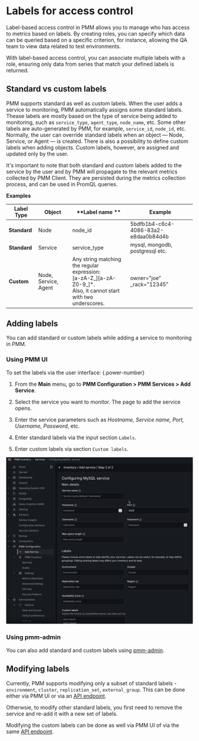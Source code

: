 # Labels for access control


Label-based access control in PMM allows you to manage who has access to metrics based on labels. By creating roles, you can specify which data can be queried based on a specific criterion, for instance, allowing the QA team to view data related to test environments. 
 
With label-based access control, you can associate multiple labels with a role, ensuring only data from series that match your defined labels is returned. 


## Standard vs custom labels

PMM supports standard as well as custom labels. When the user adds a service to monitoring, PMM automatically assigns some standard labels. Thease labels are mostly based on the type of service being added to monitoring, such as `service_type`, `agent_type`, `node_name`, etc. Some other labels are auto-generated by PMM, for example, `service_id`, `node_id`, etc. Normally, the user can override standard labels when an object &mdash; Node, Service, or Agent &mdash; is created. There is also a possibility to define custom labels when adding objects. Custom labels, however, are assigned and updated only by the user.

It's important to note that both standard and custom labels added to the service by the user and by PMM will propagate to the relevant metrics collected by PMM Client. They are persisted during the metrics collection process, and can be used in PromQL queries.

**Examples**

| **Label Type**| **Object**| **Label name ** | **Example** |                                                                                                
|---------------|-----------|-----------------|--------------------------------------|
| **Standard**  | Node      | node_id         | 5bdfb1b4-c6c4-4086-83a2-e8daa0b84d4b |                                          
| **Standard**  | Service   | service_type    | mysql, mongodb, postgresql etc.      |
| **Custom**    | Node, Service, Agent | Any string matching the regular expression: <br /> [a-zA-Z_][a-zA-Z0-9_]*. <br /> Also, it cannot start with two underscores.| owner="joe"<br/> _rack="12345"|

## Adding labels

You can add standard or custom labels while adding a service to monitoring in PMM.

### Using PMM UI

To set the labels via the user interface:
{.power-number}

1. From the **Main** menu, go to **PMM Configuration > PMM Services > Add Service**.

2. Select the service you want to monitor. The page to add the service opens.

3. Enter the service parameters such as *Hostname, Service name, Port, Username, Password*, etc.

4. Enter standard labels via the input section `Labels`.

5. Enter custom labels via section `Custom labels`.

![PMM Inventory - Add Service](../../../images/lbac/PMM_access_control_add_labels_services.png)

### Using pmm-admin

You can also add standard and custom labels using [pmm-admin](../../../use/commands/pmm-admin.md).


## Modifying labels

Currently, PMM supports modifying only a subset of standard labels - `environment`, `cluster`, `replication_set`, `external_group`. This can be done either via PMM UI or via an [API endpoint](https://percona-pmm.readme.io/reference/changeservice).

Otherwsie, to modify other standard labels, you first need to remove the service and re-add it with a new set of labels.

Modifying the custom labels can be done as well via PMM UI of via the same [API endpoint](https://percona-pmm.readme.io/reference/changeservice).
